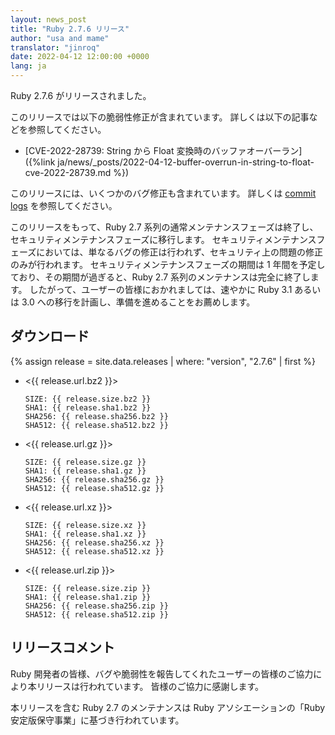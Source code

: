 ```yaml
---
layout: news_post
title: "Ruby 2.7.6 リリース"
author: "usa and mame"
translator: "jinroq"
date: 2022-04-12 12:00:00 +0000
lang: ja
---
```


Ruby 2.7.6 がリリースされました。

このリリースでは以下の脆弱性修正が含まれています。
詳しくは以下の記事などを参照してください。

* [CVE-2022-28739: String から Float 変換時のバッファオーバーラン]({%link ja/news/_posts/2022-04-12-buffer-overrun-in-string-to-float-cve-2022-28739.md %})

このリリースには、いくつかのバグ修正も含まれています。
詳しくは [commit logs](https://github.com/ruby/ruby/compare/v2_7_5...v2_7_6) を参照してください。

このリリースをもって、Ruby 2.7 系列の通常メンテナンスフェーズは終了し、セキュリティメンテナンスフェーズに移行します。
セキュリティメンテナンスフェーズにおいては、単なるバグの修正は行われず、セキュリティ上の問題の修正のみが行われます。
セキュリティメンテナンスフェーズの期間は 1 年間を予定しており、その期間が過ぎると、Ruby 2.7 系列のメンテナンスは完全に終了します。
したがって、ユーザーの皆様におかれましては、速やかに Ruby 3.1 あるいは 3.0 への移行を計画し、準備を進めることをお薦めします。

## ダウンロード

{% assign release = site.data.releases | where: "version", "2.7.6" | first %}

* <{{ release.url.bz2 }}>

      SIZE: {{ release.size.bz2 }}
      SHA1: {{ release.sha1.bz2 }}
      SHA256: {{ release.sha256.bz2 }}
      SHA512: {{ release.sha512.bz2 }}

* <{{ release.url.gz }}>

      SIZE: {{ release.size.gz }}
      SHA1: {{ release.sha1.gz }}
      SHA256: {{ release.sha256.gz }}
      SHA512: {{ release.sha512.gz }}

* <{{ release.url.xz }}>

      SIZE: {{ release.size.xz }}
      SHA1: {{ release.sha1.xz }}
      SHA256: {{ release.sha256.xz }}
      SHA512: {{ release.sha512.xz }}

* <{{ release.url.zip }}>

      SIZE: {{ release.size.zip }}
      SHA1: {{ release.sha1.zip }}
      SHA256: {{ release.sha256.zip }}
      SHA512: {{ release.sha512.zip }}

## リリースコメント

Ruby 開発者の皆様、バグや脆弱性を報告してくれたユーザーの皆様のご協力により本リリースは行われています。
皆様のご協力に感謝します。

本リリースを含む Ruby 2.7 のメンテナンスは Ruby アソシエーションの「Ruby 安定版保守事業」に基づき行われています。
